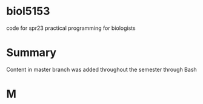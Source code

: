 # biol5153
code for spr23 practical programming for biologists
# Summary 
Content in master branch was added throughout the semester through Bash 
 
# M
